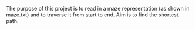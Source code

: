 The purpose of this project is to read in a maze representation (as shown in maze.txt)
and to traverse it from start to end.  Aim is to find the shortest path.

